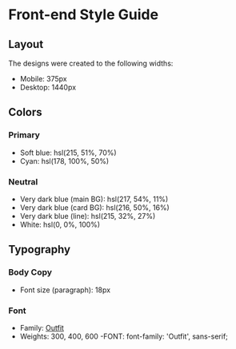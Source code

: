 # Front-end Style Guide

## Layout

The designs were created to the following widths:

-   Mobile: 375px
-   Desktop: 1440px

## Colors

### Primary

-   Soft blue: hsl(215, 51%, 70%)
-   Cyan: hsl(178, 100%, 50%)

### Neutral

-   Very dark blue (main BG): hsl(217, 54%, 11%)
-   Very dark blue (card BG): hsl(216, 50%, 16%)
-   Very dark blue (line): hsl(215, 32%, 27%)
-   White: hsl(0, 0%, 100%)

## Typography

### Body Copy

-   Font size (paragraph): 18px

### Font

-   Family: [Outfit](https://fonts.google.com/specimen/Outfit)
-   Weights: 300, 400, 600
    -FONT: font-family: 'Outfit', sans-serif;
